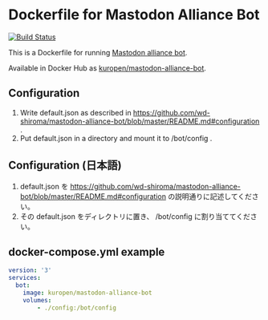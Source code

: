 # Dockerfile for Mastodon Alliance Bot

[![Build Status](https://travis-ci.org/kuropen/mastodon-alliance-bot-docker.svg?branch=master)](https://travis-ci.org/kuropen/mastodon-alliance-bot-docker)

This is a Dockerfile for running [Mastodon alliance bot](https://github.com/wd-shiroma/mastodon-alliance-bot).

Available in Docker Hub as [kuropen/mastodon-alliance-bot](https://hub.docker.com/r/kuropen/mastodon-alliance-bot/).

## Configuration
1. Write default.json as described in https://github.com/wd-shiroma/mastodon-alliance-bot/blob/master/README.md#configuration .
2. Put default.json in a directory and mount it to /bot/config .

## Configuration (日本語)
1. default.json を https://github.com/wd-shiroma/mastodon-alliance-bot/blob/master/README.md#configuration の説明通りに記述してください。
2. その default.json をディレクトリに置き、 /bot/config に割り当ててください。

## docker-compose.yml example

```yaml
version: '3'
services:
  bot:
    image: kuropen/mastodon-alliance-bot
    volumes:
        - ./config:/bot/config
```

